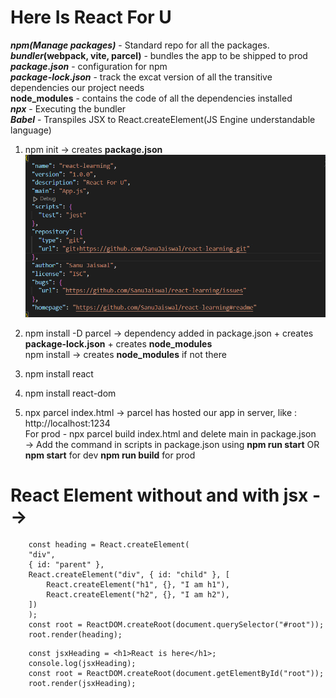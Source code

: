 # Here Is React For U

**_npm(Manage packages)_** - Standard repo for all the packages.<br />
**_bundler_(webpack, vite, parcel)** - bundles the app to be shipped to prod<br />
**_package.json_** - configuration for npm<br />
**_package-lock.json_** - track the excat version of all the transitive dependencies our project needs<br />
**node_modules** - contains the code of all the dependencies installed<br />
**_npx_** - Executing the bundler<br />
**_Babel_** - Transpiles JSX to React.createElement(JS Engine understandable language)<br />

1. npm init
   -> creates **package.json**
   ![Package.json](image.png)

2. npm install -D parcel
   -> dependency added in package.json +
   creates **package-lock.json** +
   creates **node_modules**<br />
   npm install -> creates **node_modules** if not there

3. npm install react

4. npm install react-dom

5. npx parcel index.html
   -> parcel has hosted our app in server, like : http://localhost:1234<br />
   For prod - npx parcel build index.html and delete main in package.json<br />
   -> Add the command in scripts in package.json using
   **npm run start** OR **npm start** for dev
   **npm run build** for prod

# React Element without and with jsx -->

```
    const heading = React.createElement(
    "div",
    { id: "parent" },
    React.createElement("div", { id: "child" }, [
        React.createElement("h1", {}, "I am h1"),
        React.createElement("h2", {}, "I am h2"),
    ])
    );
    const root = ReactDOM.createRoot(document.querySelector("#root"));
    root.render(heading);
```

```
    const jsxHeading = <h1>React is here</h1>;
    console.log(jsxHeading);
    const root = ReactDOM.createRoot(document.getElementById("root"));
    root.render(jsxHeading);
```
